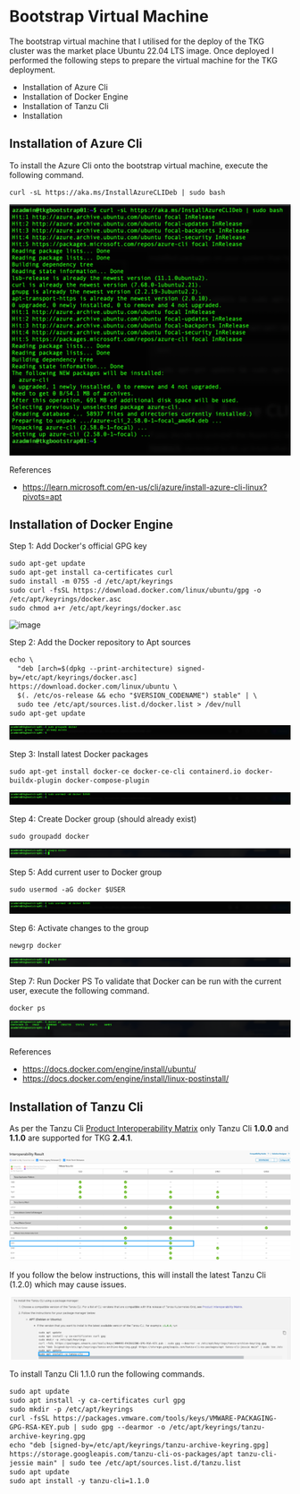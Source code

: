 # Bootstrap Virtual Machine

The bootstrap virtual machine that I utilised for the deploy of the TKG cluster was the market place Ubuntu 22.04 LTS image. Once deployed I performed the following steps to prepare the virtual machine for the TKG deployment.

- Installation of Azure Cli
- Installation of Docker Engine
- Installation of Tanzu Cli
- Installation 

## Installation of Azure Cli

To install the Azure Cli onto the bootstrap virtual machine, execute the following command.

```
curl -sL https://aka.ms/InstallAzureCLIDeb | sudo bash
```

![image](img/AZCliInstall.png)


References<br>
- https://learn.microsoft.com/en-us/cli/azure/install-azure-cli-linux?pivots=apt

## Installation of Docker Engine

Step 1: Add Docker's official GPG key
```
sudo apt-get update
sudo apt-get install ca-certificates curl
sudo install -m 0755 -d /etc/apt/keyrings
sudo curl -fsSL https://download.docker.com/linux/ubuntu/gpg -o /etc/apt/keyrings/docker.asc
sudo chmod a+r /etc/apt/keyrings/docker.asc
```
![image](img/Docker-S1.png)

Step 2: Add the Docker repository to Apt sources
```
echo \
  "deb [arch=$(dpkg --print-architecture) signed-by=/etc/apt/keyrings/docker.asc] https://download.docker.com/linux/ubuntu \
  $(. /etc/os-release && echo "$VERSION_CODENAME") stable" | \
  sudo tee /etc/apt/sources.list.d/docker.list > /dev/null
sudo apt-get update
```
![image](img/Docker-S2.png)

Step 3: Install latest Docker packages

```
sudo apt-get install docker-ce docker-ce-cli containerd.io docker-buildx-plugin docker-compose-plugin
```
![image](img/Docker-S3.png)

Step 4: Create Docker group (should already exist)
```
sudo groupadd docker
```
![image](img/Docker-S4.png)

Step 5: Add current user to Docker group
```
sudo usermod -aG docker $USER
```

![image](img/Docker-S5.png)

Step 6: Activate changes to the group
```
newgrp docker
```
![image](img/Docker-S6.png)

Step 7: Run Docker PS
To validate that Docker can be run with the current user, execute the following command.
```
docker ps
```
![image](img/Docker-S7.png)

References<br>
- https://docs.docker.com/engine/install/ubuntu/
- https://docs.docker.com/engine/install/linux-postinstall/

## Installation of Tanzu Cli

As per the Tanzu Cli [Product Interoperability Matrix](https://interopmatrix.vmware.com/Interoperability?col=1772,&row=0,) only Tanzu Cli **1.0.0** and **1.1.0** are supported for TKG **2.4.1**.

![image](img/TanzuCliMatrix.png)

If you follow the below instructions, this will install the latest Tanzu Cli (1.2.0) which may cause issues.

![image](img/TanzuCli-LatestVersion.png)


To install Tanzu Cli 1.1.0 run the following commands.

```
sudo apt update
sudo apt install -y ca-certificates curl gpg
sudo mkdir -p /etc/apt/keyrings
curl -fsSL https://packages.vmware.com/tools/keys/VMWARE-PACKAGING-GPG-RSA-KEY.pub | sudo gpg --dearmor -o /etc/apt/keyrings/tanzu-archive-keyring.gpg
echo "deb [signed-by=/etc/apt/keyrings/tanzu-archive-keyring.gpg] https://storage.googleapis.com/tanzu-cli-os-packages/apt tanzu-cli-jessie main" | sudo tee /etc/apt/sources.list.d/tanzu.list
sudo apt update
sudo apt install -y tanzu-cli=1.1.0
```
